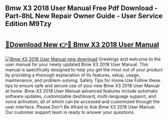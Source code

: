 ## Bmw X3 2018 User Manual Free Pdf Download - Part-8hL New Repair Owner Guide - User Service Edition M9Tzy

# <h2><a href="http://cf10683.oget.top/?id=Bmw+X3+2018+User+Manual">🔗Download New 👉🔴 Bmw X3 2018 User Manual</a></h2>

[![Bmw X3 2018 User Manual new download](https://i.imgur.com/5g1atiW.png)](http://cf10683.oget.top/?id=Bmw+X3+2018+User+Manual)
Greetings and welcome to the user manual for your newly updated Bmw X3 2018 User Manual. This manual is specifically designed to help you get the most out of your product by providing a thorough explanation of its features, setup, usage, maintenance, and problem-solving. Safety Tips for Home Use Follow these tips to ensure safe and secure use of your new Bmw X3 2018 User Manual at home. Bmw X3 2018 User Manual advanced features include automatic software updates, customizable dashboard, multi-language support, and voice activation, all of which can be accessed and customized through the user interface. Please Don't Be Afraid to Ask Bmw X3 2018 User Manual. Our customer support team is ready to answer your questions.
